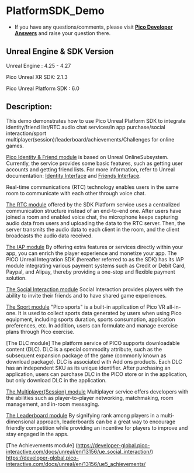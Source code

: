 # PlatformSDK_Demo

- If you have any questions/comments, please visit [**Pico Developer Answers**](https://devanswers.pico-interactive.com/) and raise your question there.

## Unreal Engine & SDK Version
Unreal Engine : 4.25 - 4.27

Pico Unreal XR SDK: 2.1.3

Pico Unreal Platform SDK : 6.0


## Description:
This demo demonstrates how to use Pico Unreal Platform SDK to integrate identity/friend list/RTC audio chat services/in app purchase/social interaction/sport multiplayer(session)/leaderboard/achievements/Challenges  for online games.

[Pico Identity & Friend module](https://developer.pico-interactive.com/docs/unreal/en/13156/identity_and_friend_/#application-scenarios) is based on Unreal OnlineSubsystem. Currently, the service provides some basic features, such as getting user accounts and getting friend lists. For more information, refer to Unreal documentation: [Identity Interface](https://docs.unrealengine.com/4.27/en-US/ProgrammingAndScripting/Online/IdentityInterface/) and [Friends Interface](https://docs.unrealengine.com/4.27/en-US/ProgrammingAndScripting/Online/FriendsInterface/).

Real-time communications (RTC) technology enables users in the same room to communicate with each other through voice chat.

[The RTC module](https://developer.pico-interactive.com/docs/unreal/en/13156/rtc_service/#basic-concepts) offered by the SDK Platform service uses a centralized communication structure instead of an end-to-end one. After users have joined a room and enabled voice chat, the microphone keeps capturing audio data from users and uploading the data to the RTC server. Then, the server transmits the audio data to each client in the room, and the client broadcasts the audio data received.

[The IAP module](https://developer-global.pico-interactive.com/docs/unreal/en/13156/iap/) By offering extra features or services directly within your app, you can enrich the player experience and monetize your app. The PICO Unreal Integration SDK (hereafter referred to as the SDK) has its IAP module integrating various payment systems such as Credit or Debit Card, Paypal, and Alipay, thereby providing a one-stop and flexible payment solution.

[The Social Interaction module](https://developer-global.pico-interactive.com/docs/unreal/en/13156/ue_social_interaction/) Social Interaction provides players with the ability to invite their friends and to have shared game experiences.

[The Sport module](https://developer-cn.pico-interactive.com/document/ue4) "Pico sports" is a built-in application of Pico VR all-in-one. It is used to collect sports data generated by users when using Pico equipment, including sports duration, sports consumption, application preferences, etc. In addition, users can formulate and manage exercise plans through Pico exercise.

[The DLC module] The platform service of PICO supports downloadable content (DLC). DLC is a special commodity attribute, such as the subsequent expansion package of the game (commonly known as download package). DLC is associated with Add ons products. Each DLC has an independent SKU as its unique identifier. After purchasing an application, users can purchase DLC in the PICO store or in the application, but only download DLC in the application.

[The Multiplayer(Session) module](https://developer-global.pico-interactive.com/docs/unreal/en/13156/multiplayer/) Multiplayer service offers developers with the abilities such as player-to-player networking, matchmaking, room management, and in-room messaging.

[The Leaderboard module](https://developer-global.pico-interactive.com/docs/unreal/en/13156/leaderboard/) By signifying rank among players in a multi-dimensional approach, leaderboards can be a great way to encourage friendly competition while providing an incentive for players to improve and stay engaged in the apps.

[The Achievements module] (https://developer-global.pico-interactive.com/docs/unreal/en/13156/ue_social_interaction/) https://developer-global.pico-interactive.com/docs/unreal/en/13156/ue5_achievements/